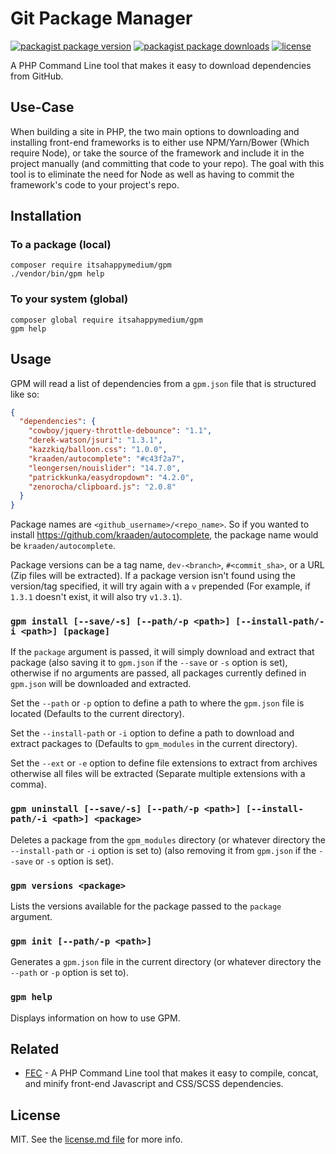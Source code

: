 # Git Package Manager

[![packagist package version](https://img.shields.io/packagist/v/itsahappymedium/gpm.svg?style=flat-square)](https://packagist.org/packages/itsahappymedium/gpm)
[![packagist package downloads](https://img.shields.io/packagist/dt/itsahappymedium/gpm.svg?style=flat-square)](https://packagist.org/packages/itsahappymedium/gpm)
[![license](https://img.shields.io/github/license/itsahappymedium/gpm.svg?style=flat-square)](license.md)

A PHP Command Line tool that makes it easy to download dependencies from GitHub.


## Use-Case

When building a site in PHP, the two main options to downloading and installing front-end frameworks is to either use NPM/Yarn/Bower (Which require Node), or take the source of the framework and include it in the project manually (and committing that code to your repo). The goal with this tool is to eliminate the need for Node as well as having to commit the framework's code to your project's repo.


## Installation

### To a package (local)

```
composer require itsahappymedium/gpm
./vendor/bin/gpm help
```

### To your system (global)

```
composer global require itsahappymedium/gpm
gpm help
```


## Usage

GPM will read a list of dependencies from a `gpm.json` file that is structured like so:

```json
{
  "dependencies": {
    "cowboy/jquery-throttle-debounce": "1.1",
    "derek-watson/jsuri": "1.3.1",
    "kazzkiq/balloon.css": "1.0.0",
    "kraaden/autocomplete": "#c43f2a7",
    "leongersen/nouislider": "14.7.0",
    "patrickkunka/easydropdown": "4.2.0",
    "zenorocha/clipboard.js": "2.0.8"
  }
}
```

Package names are `<github_username>/<repo_name>`. So if you wanted to install https://github.com/kraaden/autocomplete, the package name would be `kraaden/autocomplete`.

Package versions can be a tag name, `dev-<branch>`, `#<commit_sha>`, or a URL (Zip files will be extracted). If a package version isn't found using the version/tag specified, it will try again with a `v` prepended (For example, if `1.3.1` doesn't exist, it will also try `v1.3.1`).


### `gpm install [--save/-s] [--path/-p <path>] [--install-path/-i <path>] [package]`

If the `package` argument is passed, it will simply download and extract that package (also saving it to `gpm.json` if the `--save` or `-s` option is set), otherwise if no arguments are passed, all packages currently defined in `gpm.json` will be downloaded and extracted.

Set the `--path` or `-p` option to define a path to where the `gpm.json` file is located (Defaults to the current directory).

Set the `--install-path` or `-i` option to define a path to download and extract packages to (Defaults to `gpm_modules` in the current directory).

Set the `--ext` or `-e` option to define file extensions to extract from archives otherwise all files will be extracted (Separate multiple extensions with a comma).


### `gpm uninstall [--save/-s] [--path/-p <path>] [--install-path/-i <path>] <package>`

Deletes a package from the `gpm_modules` directory (or whatever directory the `--install-path` or `-i` option is set to) (also removing it from `gpm.json` if the `--save` or `-s` option is set).


### `gpm versions <package>`

Lists the versions available for the package passed to the `package` argument.


### `gpm init [--path/-p <path>]`

Generates a `gpm.json` file in the current directory (or whatever directory the `--path` or `-p` option is set to).


### `gpm help`

Displays information on how to use GPM.


## Related

 - [FEC](https://github.com/itsahappymedium/fec) - A PHP Command Line tool that makes it easy to compile, concat, and minify front-end Javascript and CSS/SCSS dependencies.


## License

MIT. See the [license.md file](license.md) for more info.
